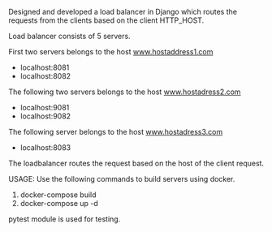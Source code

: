 Designed and developed a load balancer in Django which routes the requests from the clients based on the client HTTP_HOST.

Load balancer consists of 5 servers.

First two servers belongs to the host www.hostaddress1.com
- localhost:8081
- localhost:8082

The following two servers belongs to the host www.hostadress2.com
- localhost:9081
- localhost:9082

The following server belongs to the host www.hostadress3.com
- localhost:8083

The loadbalancer routes the request based on the host of the client request.

USAGE:
Use the following commands to build servers using docker.
1. docker-compose build
2. docker-compose up -d

pytest module is used for testing.
